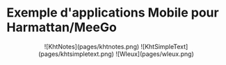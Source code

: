 Exemple d'applications Mobile pour Harmattan/MeeGo
=================================================


<center>![KhtNotes](pages/khtnotes.png) ![KhtSimpleText](pages/khtsimpletext.png) ![Wleux](pages/wleux.png) </center>

